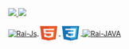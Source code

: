 <div aling="center" > 
  <a href="https://github.com/raiisoares">
  <img  height="180em" src="https://github-readme-stats.vercel.app/api?username=raiisoares&show_icons=true&theme=onedark"/>
  <img  height="180em" src="https://github-readme-stats.vercel.app/api/top-langs/?username=raiisoares&layout=compact&langs_count=7&theme=onedark"/>
</div>
  
  <div style="display: inline_block"><br>
  <img align="center" alt="Rai-Js" height="30" width="40" src="https://cdn.jsdelivr.net/gh/devicons/devicon/icons/javascript/javascript-original.svg">
  <img align="center" alt="Rai-HTML" height="30" width="40" src="https://raw.githubusercontent.com/devicons/devicon/master/icons/html5/html5-original.svg">
  <img align="center" alt="Rai-CSS" height="30" width="40" src="https://raw.githubusercontent.com/devicons/devicon/master/icons/css3/css3-original.svg">       
  <img align="center" alt="Rai-JAVA" height="30" width="40" src="https://cdn.jsdelivr.net/gh/devicons/devicon/icons/java/java-original.svg">  
</div>
